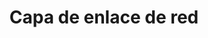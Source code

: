 ---
layout: default
title: Capa de enlace de red
nav_order: 2
permalink: /link-layer
has_children: true
---